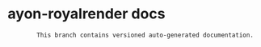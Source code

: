 # ayon-royalrender docs

            This branch contains versioned auto-generated documentation.

            